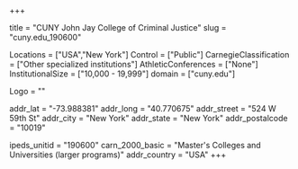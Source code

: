 
+++

title = "CUNY John Jay College of Criminal Justice"
slug = "cuny.edu_190600"

Locations = ["USA","New York"]
Control = ["Public"]
CarnegieClassification = ["Other specialized institutions"]
AthleticConferences = ["None"]
InstitutionalSize = ["10,000 - 19,999"]
domain = ["cuny.edu"]

Logo = ""

addr_lat = "-73.988381"
addr_long = "40.770675"
addr_street = "524 W 59th St"
addr_city = "New York"
addr_state = "New York"
addr_postalcode = "10019"

ipeds_unitid = "190600"
carn_2000_basic = "Master's Colleges and Universities (larger programs)"
addr_country = "USA"
+++
    
